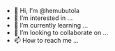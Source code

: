 - 👋 Hi, I’m @hemubutola
- 👀 I’m interested in ...
- 🌱 I’m currently learning ...
- 💞️ I’m looking to collaborate on ...
- 📫 How to reach me ...

<!---
hemubutola/hemubutola is a ✨ special ✨ repository because its `README.md` (this file) appears on your GitHub profile.
You can click the Preview link to take a look at your changes.
--->
